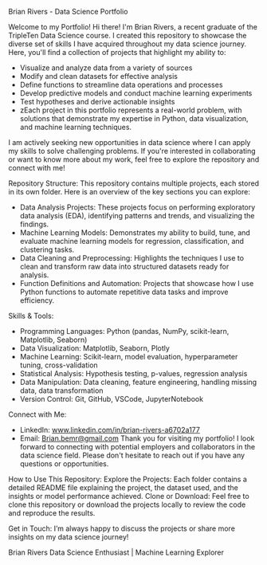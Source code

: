 Brian Rivers - Data Science Portfolio

Welcome to my Portfolio!
Hi there! I'm Brian Rivers, a recent graduate of the TripleTen Data Science course. I created this repository to showcase the diverse set of skills
I have acquired throughout my data science journey. Here, you'll find a collection of projects that highlight my ability to:

- Visualize and analyze data from a variety of sources
- Modify and clean datasets for effective analysis
- Define functions to streamline data operations and processes
- Develop predictive models and conduct machine learning experiments
- Test hypotheses and derive actionable insights
- zEach project in this portfolio represents a real-world problem, with solutions that demonstrate my expertise in Python, data visualization, and machine learning techniques.

I am actively seeking new opportunities in data science where I can apply my skills to solve challenging problems. 
If you're interested in collaborating or want to know more about my work, feel free to explore the repository and connect with me!

Repository Structure:
This repository contains multiple projects, each stored in its own folder. Here is an overview of the key sections you can explore:

- Data Analysis Projects: These projects focus on performing exploratory data analysis (EDA), identifying patterns and trends, and visualizing the findings.
- Machine Learning Models: Demonstrates my ability to build, tune, and evaluate machine learning models for regression, classification, and clustering tasks.
- Data Cleaning and Preprocessing: Highlights the techniques I use to clean and transform raw data into structured datasets ready for analysis.
- Function Definitions and Automation: Projects that showcase how I use Python functions to automate repetitive data tasks and improve efficiency.

Skills & Tools:
- Programming Languages: Python (pandas, NumPy, scikit-learn, Matplotlib, Seaborn)
- Data Visualization: Matplotlib, Seaborn, Plotly
- Machine Learning: Scikit-learn, model evaluation, hyperparameter tuning, cross-validation
- Statistical Analysis: Hypothesis testing, p-values, regression analysis
- Data Manipulation: Data cleaning, feature engineering, handling missing data, data transformation
- Version Control: Git, GitHub, VSCode, JupyterNotebook
  
Connect with Me:
- LinkedIn: www.linkedin.com/in/brian-rivers-a6702a177
- Email: Brian.bemr@gmail.com
Thank you for visiting my portfolio! I look forward to connecting with potential employers and collaborators in the data science field. Please don't hesitate to reach out if you have any questions or opportunities.

How to Use This Repository:
Explore the Projects: Each folder contains a detailed README file explaining the project, the dataset used, and the insights or model performance achieved.
Clone or Download: Feel free to clone this repository or download the projects locally to review the code and reproduce the results.

Get in Touch: I’m always happy to discuss the projects or share more insights on my data science journey!

Brian Rivers
Data Science Enthusiast | Machine Learning Explorer
